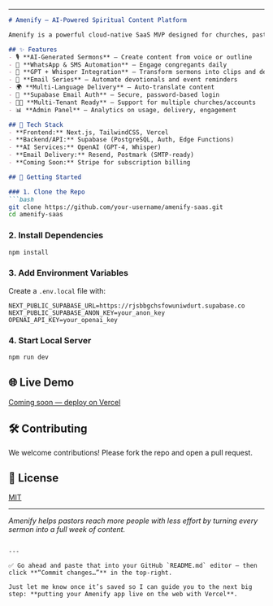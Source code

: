

---

````markdown
# Amenify – AI-Powered Spiritual Content Platform

Amenify is a powerful cloud-native SaaS MVP designed for churches, pastors, and ministries. It delivers AI-generated sermons, devotionals, and discipleship content—automatically distributed through WhatsApp, email, and YouTube in multiple languages. Built with Next.js, Supabase, and Vercel, Amenify enables global scalability and rapid deployment.

## ✨ Features
- 🎙️ **AI-Generated Sermons** – Create content from voice or outline
- 💬 **WhatsApp & SMS Automation** – Engage congregants daily
- 🧠 **GPT + Whisper Integration** – Transform sermons into clips and devos
- 📧 **Email Series** – Automate devotionals and event reminders
- 🌍 **Multi-Language Delivery** – Auto-translate content
- 🔐 **Supabase Email Auth** – Secure, password-based login
- 🧑‍💼 **Multi-Tenant Ready** – Support for multiple churches/accounts
- 📊 **Admin Panel** – Analytics on usage, delivery, engagement

## 🧱 Tech Stack
- **Frontend:** Next.js, TailwindCSS, Vercel
- **Backend/API:** Supabase (PostgreSQL, Auth, Edge Functions)
- **AI Services:** OpenAI (GPT-4, Whisper)
- **Email Delivery:** Resend, Postmark (SMTP-ready)
- **Coming Soon:** Stripe for subscription billing

## 🚀 Getting Started

### 1. Clone the Repo
```bash
git clone https://github.com/your-username/amenify-saas.git
cd amenify-saas
````

### 2. Install Dependencies

```bash
npm install
```

### 3. Add Environment Variables

Create a `.env.local` file with:

```env
NEXT_PUBLIC_SUPABASE_URL=https://rjsbbgchsfowuniwdurt.supabase.co
NEXT_PUBLIC_SUPABASE_ANON_KEY=your_anon_key
OPENAI_API_KEY=your_openai_key
```

### 4. Start Local Server

```bash
npm run dev
```

## 🌐 Live Demo

[Coming soon — deploy on Vercel](https://vercel.com)

## 🛠 Contributing

We welcome contributions! Please fork the repo and open a pull request.

## 📄 License

[MIT](LICENSE)

---

*Amenify helps pastors reach more people with less effort by turning every sermon into a full week of content.*

```

---

✅ Go ahead and paste that into your GitHub `README.md` editor — then click **“Commit changes…”** in the top-right.

Just let me know once it’s saved so I can guide you to the next big step: **putting your Amenify app live on the web with Vercel**.
```
